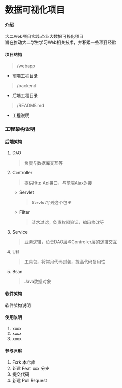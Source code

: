 # 数据可视化项目

#### 介绍
大二Web项目实践:企业大数据可视化项目  
旨在推动大二学生学习Web相关技术，并积累一些项目经验

#### 项目结构

> /webapp
* 前端工程目录

> /backend
* 后端工程目录

> /README.md
* 工程说明

### 工程架构说明
#### 后端架构
1. DAO
    > 负责与数据库交互等
2. Controller
    > 提供Http Api接口，与前端Ajax对接
    * Servlet
        > Servlet写到这个包里
    * Filter
        > 请求过滤，负责权限验证，编码修改等
3. Service
    > 业务逻辑，负责DAO层与Controller层的逻辑交互
4. Util
    > 工具包，将常用代码封装，提高代码复用性
5. Bean
    > Java数据对象
#### 软件架构
软件架构说明

#### 使用说明

1.  xxxx
2.  xxxx
3.  xxxx

#### 参与贡献

1.  Fork 本仓库
2.  新建 Feat_xxx 分支
3.  提交代码
4.  新建 Pull Request

